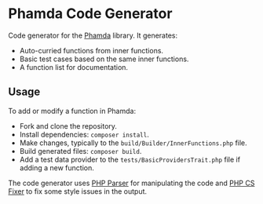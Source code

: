 # Phamda Code Generator

Code generator for the [Phamda](https://github.com/mpajunen/phamda) library. It generates:

- Auto-curried functions from inner functions.
- Basic test cases based on the same inner functions.
- A function list for documentation.

## Usage

To add or modify a function in Phamda:

- Fork and clone the repository.
- Install dependencies: `composer install`.
- Make changes, typically to the `build/Builder/InnerFunctions.php` file.
- Build generated files: `composer build`.
- Add a test data provider to the `tests/BasicProvidersTrait.php` file if adding a new function.

The code generator uses [PHP Parser](https://github.com/nikic/PHP-Parser) for manipulating the code and
[PHP CS Fixer](https://github.com/FriendsOfPHP/PHP-CS-Fixer) to fix some style issues in the output.
